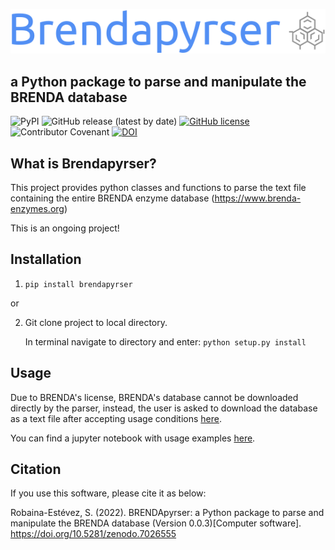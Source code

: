 ![logo](assets/logo.png)
## a Python package to parse and manipulate the BRENDA database

![PyPI](https://img.shields.io/pypi/v/brendapyrser)
![GitHub release (latest by date)](https://img.shields.io/github/v/release/Robaina/Brendapyrser)
[![GitHub license](https://img.shields.io/github/license/Robaina/BRENDApyrser)](https://github.com/Robaina/BRENDApyrser/blob/master/LICENSE)
![Contributor Covenant](https://img.shields.io/badge/Contributor%20Coventant-v2.0%20adopted-ff69b4)
[![DOI](https://zenodo.org/badge/299416438.svg)](https://zenodo.org/badge/latestdoi/299416438)

## What is Brendapyrser?
This project provides python classes and functions to parse the text file containing the entire BRENDA enzyme database (https://www.brenda-enzymes.org)

This is an ongoing project!

## Installation
1. ```pip install brendapyrser```

or

2. Git clone project to local directory.

   In terminal navigate to directory and enter: ```python setup.py install```

## Usage

Due to BRENDA's license, BRENDA's database cannot be downloaded directly by the parser, instead, the user is asked to download the database as a text file after accepting usage conditions [here](https://www.brenda-enzymes.org/download_brenda_without_registration.php).

You can find a jupyter notebook with usage examples [here](examples/examples.ipynb).

## Citation

If you use this software, please cite it as below:

Robaina-Estévez, S. (2022). BRENDApyrser: a Python package to parse and manipulate the BRENDA database (Version 0.0.3)[Computer software]. https://doi.org/10.5281/zenodo.7026555
